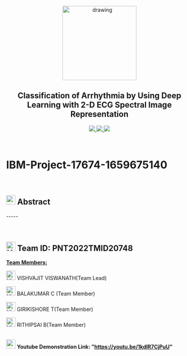 <br>
<div align="center">
  <img src="https://upload.wikimedia.org/wikipedia/commons/5/51/IBM_logo.svg" align="center" alt="drawing" width="200" />
  <h2 align="center">Classification of Arrhythmia by Using Deep Learning with 2-D ECG Spectral Image Representation</h2>
</div>


<p align="center">
  <a href="https://www.python.org/">
    <img src="https://img.shields.io/badge/python-ff2626.svg?style=for-the-badge&logo=python&logoColor=white">
  </a>
  <a href="https://flask.palletsprojects.com/">
    <img src="https://img.shields.io/badge/flask-000000.svg?style=for-the-badge&logo=flask&logoColor=white">
  </a>
  
  <a href="https://www.tensorflow.org/">
    <img src="https://img.shields.io/badge/Tensorflow-ff7626.svg?style=for-the-badge&logo=Tensorflow&logoColor=white">
  </a>
</p>
<br>

# IBM-Project-17674-1659675140

<br>

<h2>
  <img src="https://raw.githubusercontent.com/Tarikul-Islam-Anik/Animated-Fluent-Emojis/master/Emojis/Travel%20and%20places/Star.png" width="25" height="25" />
  Abstract
</h2>

<p>-----</p>
<br>

<h2> 
  <img src="https://raw.githubusercontent.com/Tarikul-Islam-Anik/Animated-Fluent-Emojis/master/Emojis/Travel%20and%20places/High%20Voltage.png" alt="High Voltage" width="25" height="25" /> Team ID: PNT2022TMID20748
</h2>
<u><b><font-size="20">Team Members:</b></u> </font><br>

<img src="https://github.com/Tarikul-Islam-Anik/Animated-Fluent-Emojis/blob/master/Emojis/People/Man%20Office%20Worker.png" alt="High Voltage" width="25" height="25" /> VISHVAJIT VISWANATH(Team Lead)
<br>

<img src="https://github.com/Tarikul-Islam-Anik/Animated-Fluent-Emojis/blob/master/Emojis/People/Man%20Office%20Worker.png" alt="High Voltage" width="25" height="25" /> BALAKUMAR C (Team Member) <br>

<img src="https://github.com/Tarikul-Islam-Anik/Animated-Fluent-Emojis/blob/master/Emojis/People/Man%20Office%20Worker.png" alt="High Voltage" width="25" height="25" /> GIRIKISHORE T(Team Member)<br>

<img src="https://github.com/Tarikul-Islam-Anik/Animated-Fluent-Emojis/blob/master/Emojis/People/Man%20Office%20Worker.png" alt="High Voltage" width="25" height="25" /> RITHIPSAI  B(Team Member)<br><br>                                                           


<img src="https://raw.githubusercontent.com/Tarikul-Islam-Anik/Animated-Fluent-Emojis/master/Emojis/Travel%20and%20places/Star.png" width="25" height="25" /> <b> Youtube Demonstration Link: "https://youtu.be/1kdlR7CjPuU" </b> 
